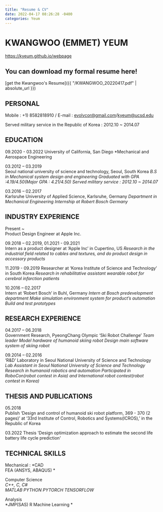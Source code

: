 ```yaml
---
title: "Resume & CV"
date: 2022-04-17 08:26:28 -0400
categories: Yeum
---
```


# KWANGWOO (EMMET) YEUM

https://kyeum.github.io/webpage

## You can download my formal resume here!
  [get the Kwangwoo's Resume]({{ "/KWANGWOO_20220417.pdf" | absolute_url }})

## PERSONAL 

Mobile : +1) 8582818910 / E-mail : evolvcor@gmail.com/kyeum@ucsd.edu

Served military service in the Republic of Korea : 2012.10 ~ 2014.07

## EDUCATION 
09.2020 - 03.2022
University of California, San Diego
*Mechanical and Aerospace Engineering

03.2012 – 03.2019 	
Seoul national university of science and technology, Seoul, South Korea 
*B.S in Mechanical system design and engineering 
Graduated with GPA :4.19/4.50(Major GPA : 4.21/4.50)
Served military service : 2012.10 ~ 2014.07*

03.2016 – 02.2017 	
Karlsruhe University of Applied Science, Karlsruhe, Germany 
*Department in Mechanical Engineering
Internship at Robert Bosch Germany*


## INDUSTRY EXPERIENCE 
Present ~	
Product Design Engineer at Apple Inc.

09.2018 – 02.2019, 01.2021 - 09.2021 	
Intern as a product designer at ‘Apple Inc’ in Cupertino, US
*Research in the industrial field related to cables and textures, and do product design in accessory products*

11.2019 - 09.2019
Researcher at ‘Korea Institute of Science and Technology’ in South Korea
*Research in rehabilitative assistant wearable robot for cerebral infarction patients*

10.2016 – 02.2017	
Intern at ‘Robert Bosch’ in Buhl, Germany
*Intern at Bosch predevelopment department
Make simulation environment system for product’s automation
Build and test prototypes*


## RESEARCH EXPERIENCE 
04.2017 – 06.2018 	
Government Research, PyeongChang Olympic ‘Ski Robot Challenge’ 
*Team leader
Model hardware of humanoid skiing robot
Design main software system of skiing robot*

09.2014 – 02.2016	
‘R&D’ Laboratory in Seoul National University of Science and Technology 
*Lab Assistant in Seoul National University of Science and Technology
Research in humanoid robotics and automation
Participated in RoboCon(robot contest in Asia) and International robot contest(robot contest in Korea)*

## THESIS AND PUBLICATIONS
05.2018 	
Publish ‘Design and control of humanoid ski robot platform, 369 - 370 (2 pages)’ at ‘33rd Institute of Control, Robotics and Systems(ICROS),’ in the Republic of Korea

03.2022
Thesis 'Design optimization approach to estimate the second life battery life cycle prediction'


## TECHNICAL SKILLS 
Mechanical : 
*CAD		
FEA (ANSYS, ABAQUS)
*


Computer Science 			
*C++, C, C#		
MATLAB
PYTHON
PYTORCH
TENSORFLOW*

Analysis				
*JMP(SAS)
R
Machine Learning
*

